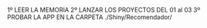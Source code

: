 1º LEER LA MEMORIA
2º LANZAR LOS PROYECTOS DEL 01 al 03
3º PROBAR LA APP EN LA CARPETA ./Shiny/Recomendador/
